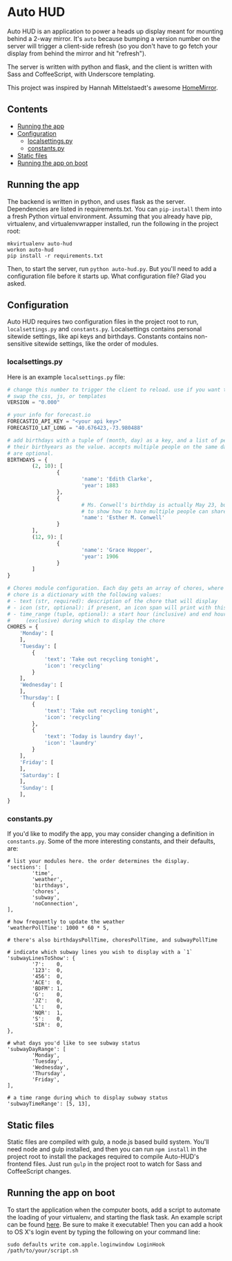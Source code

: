 # Auto HUD
Auto HUD is an application to power a heads up display meant for mounting behind
a 2-way mirror. It's `auto` because bumping a version number on the server will
trigger a client-side refresh (so you don't have to go fetch your display from
behind the mirror and hit "refresh").

The server is written with python and flask, and the client is written with Sass
and CoffeeScript, with Underscore templating.

This project was inspired by Hannah Mittelstaedt's awesome
[HomeMirror](https://github.com/HannahMitt/HomeMirror).

## Contents
* [Running the app](#running-the-app)
* [Configuration](#configuration)
	* [localsettings.py](#localsettingspy)
	* [constants.py](#constantspy)
* [Static files](#static-files)
* [Running the app on boot](#running-the-app-on-boot)

## Running the app
The backend is written in python, and uses flask as the server. Dependencies are
listed in requirements.txt. You can `pip-install` them into a fresh Python
virtual environment. Assuming that you already have pip, virtualenv, and
virtualenvwrapper installed, run the following in the project root:

```
mkvirtualenv auto-hud
workon auto-hud
pip install -r requirements.txt
```

Then, to start the server, run `python auto-hud.py`. But you'll need to add a
configuration file before it starts up. What configuration file? Glad you asked.

## Configuration
Auto HUD requires two configuration files in the project root to run,
`localsettings.py` and `constants.py`. Localsettings contains personal sitewide
settings, like api keys and birthdays. Constants contains non-sensitive
sitewide settings, like the order of modules.

### localsettings.py
Here is an example `localsettings.py` file:

```.py
# change this number to trigger the client to reload. use if you want to hot
# swap the css, js, or templates
VERSION = "0.000"

# your info for forecast.io
FORECASTIO_API_KEY = "<your api key>"
FORECASTIO_LAT_LONG = "40.676423,-73.980488"

# add birthdays with a tuple of (month, day) as a key, and a list of people and
# their birthyears as the value. accepts multiple people on the same day. years
# are optional.
BIRTHDAYS = {
		(2, 10): [
				{
						'name': 'Edith Clarke',
						'year': 1883
				},
				{
						# Ms. Conwell's birthday is actually May 23, but I changed it here
						# to show how to have multiple people can share a birthday.
						'name': 'Esther M. Conwell'
				}
		],
		(12, 9): [
				{
						'name': 'Grace Hopper',
						'year': 1906
				}
		]
}

# Chores module configuration. Each day gets an array of chores, where each
# chore is a dictionary with the following values:
# - text (str, required): description of the chore that will display
# - icon (str, optional): if present, an icon span will print with this class
# - time_range (tuple, optional): a start hour (inclusive) and end hour
#     (exclusive) during which to display the chore
CHORES = {
    'Monday': [
    ],
    'Tuesday': [
        {
            'text': 'Take out recycling tonight',
            'icon': 'recycling'
        }
    ],
    'Wednesday': [
    ],
    'Thursday': [
        {
            'text': 'Take out recycling tonight',
            'icon': 'recycling'
        },
        {
            'text': 'Today is laundry day!',
            'icon': 'laundry'
        }
    ],
    'Friday': [
    ],
    'Saturday': [
    ],
    'Sunday': [
    ],
}
```

### constants.py
If you'd like to modify the app, you may consider changing a definition in
`constants.py`. Some of the more interesting constants, and their defaults,
are:

```
# list your modules here. the order determines the display.
'sections': [
		'time',
		'weather',
		'birthdays',
		'chores',
		'subway',
		'noConnection',
],

# how frequently to update the weather
'weatherPollTime': 1000 * 60 * 5,

# there's also birthdaysPollTime, choresPollTime, and subwayPollTime

# indicate which subway lines you wish to display with a `1`
'subwayLinesToShow': {
		'7':    0,
		'123':  0,
		'456':  0,
		'ACE':  0,
		'BDFM': 1,
		'G':    0,
		'JZ':   0,
		'L':    0,
		'NQR':  1,
		'S':    0,
		'SIR':  0,
},

# what days you'd like to see subway status
'subwayDayRange': [
		'Monday',
		'Tuesday',
		'Wednesday',
		'Thursday',
		'Friday',
],

# a time range during which to display subway status
'subwayTimeRange': [5, 13],
```

## Static files
Static files are compiled with gulp, a node.js based build system. You'll need
node and gulp installed, and then you can run `npm install` in the project root
to install the packages required to compile Auto-HUD's frontend files. Just run
`gulp` in the project root to watch for Sass and CoffeeScript changes.

## Running the app on boot
To start the application when the computer boots, add a script to automate the
loading of your virtualenv, and starting the flask task. An example script can
be found [here](https://gist.github.com/mgeraci/8764990edb50e4023959). Be sure
to make it executable! Then you can add a hook to OS X's login event by typing
the following on your command line:

	sudo defaults write com.apple.loginwindow LoginHook /path/to/your/script.sh

